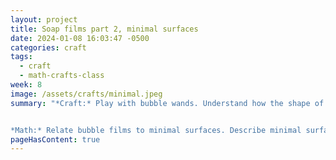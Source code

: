 ```yaml
---
layout: project
title: Soap films part 2, minimal surfaces
date: 2024-01-08 16:03:47 -0500
categories: craft
tags:
  - craft
  - math-crafts-class
week: 8
image: /assets/crafts/minimal.jpeg
summary: "*Craft:* Play with bubble wands. Understand how the shape of a frame controls the shape of a bubble film stretched across the frame. 


*Math:* Relate bubble films to minimal surfaces. Describe minimal surfaces in terms of principle curvatures. Understand the gaussian curvature of minimal surfaces."
pageHasContent: true
---
```

